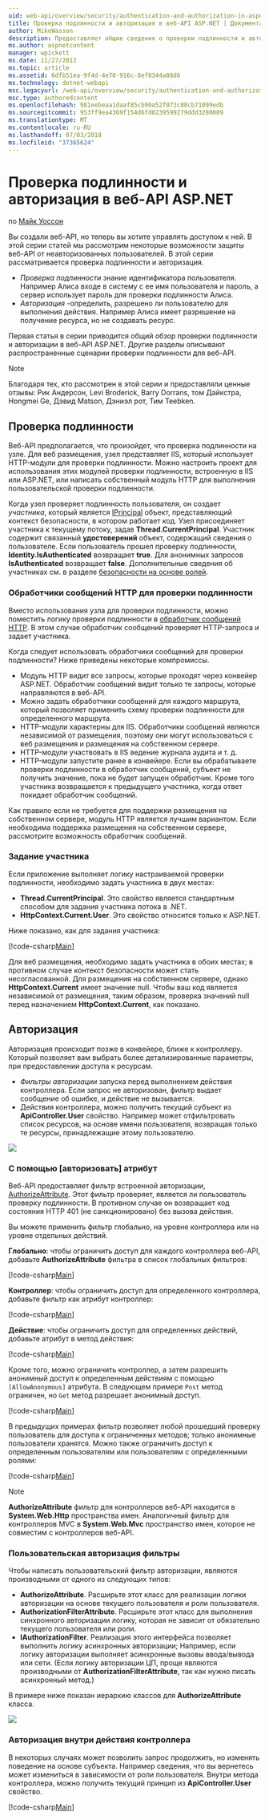 ```yaml
---
uid: web-api/overview/security/authentication-and-authorization-in-aspnet-web-api
title: Проверка подлинности и авторизация в веб-API ASP.NET | Документация Майкрософт
author: MikeWasson
description: Предоставляет общие сведения о проверки подлинности и авторизации в веб-API ASP.NET.
ms.author: aspnetcontent
manager: wpickett
ms.date: 11/27/2012
ms.topic: article
ms.assetid: 6dfb51ea-9f4d-4e70-916c-8ef8344a88d6
ms.technology: dotnet-webapi
msc.legacyurl: /web-api/overview/security/authentication-and-authorization-in-aspnet-web-api
msc.type: authoredcontent
ms.openlocfilehash: 981eebeaa1daaf85cb90a52f073c88cb71099edb
ms.sourcegitcommit: 953ff9ea4369f154d6fd0239599279ddd3280009
ms.translationtype: MT
ms.contentlocale: ru-RU
ms.lasthandoff: 07/03/2018
ms.locfileid: "37365624"
---
```

<a name="authentication-and-authorization-in-aspnet-web-api"></a>Проверка подлинности и авторизация в веб-API ASP.NET
====================
по [Майк Уоссон](https://github.com/MikeWasson)

Вы создали веб-API, но теперь вы хотите управлять доступом к ней. В этой серии статей мы рассмотрим некоторые возможности защиты веб-API от неавторизованных пользователей. В этой серии рассматривается проверка подлинности и авторизация.

- *Проверка подлинности* знание идентификатора пользователя. Например Алиса входе в систему с ее имя пользователя и пароль, а сервер использует пароль для проверки подлинности Алиса.
- *Авторизация* -определить, разрешено ли пользователю для выполнения действия. Например Алиса имеет разрешение на получение ресурса, но не создавать ресурс.

Первая статья в серии приводится общий обзор проверки подлинности и авторизации в веб-API ASP.NET. Другие разделы описывают распространенные сценарии проверки подлинности для веб-API.

> [!NOTE]
> Благодаря тех, кто рассмотрен в этой серии и предоставляли ценные отзывы: Рик Андерсон, Levi Broderick, Barry Dorrans, том Дайкстра, Hongmei Ge, Дэвид Matson, Дэниэл рот, Тим Teebken.


## <a name="authentication"></a>Проверка подлинности

Веб-API предполагается, что произойдет, что проверка подлинности на узле. Для веб размещения, узел представляет IIS, который использует HTTP-модули для проверки подлинности. Можно настроить проект для использования этих модулей проверки подлинности, встроенную в IIS или ASP.NET, или написать собственный модуль HTTP для выполнения пользовательской проверки подлинности.

Когда узел проверяет подлинность пользователя, он создает *участника*, который является [IPrincipal](https://msdn.microsoft.com/library/System.Security.Principal.IPrincipal.aspx) объект, представляющий контекст безопасности, в котором работает код. Узел присоединяет участника к текущему потоку, задав **Thread.CurrentPrincipal**. Участник содержит связанный **удостоверений** объект, содержащий сведения о пользователе. Если пользователь прошел проверку подлинности, **Identity.IsAuthenticated** возвращает **true**. Для анонимных запросов **IsAuthenticated** возвращает **false**. Дополнительные сведения об участниках см. в разделе [безопасности на основе ролей](https://msdn.microsoft.com/library/shz8h065.aspx).

### <a name="http-message-handlers-for-authentication"></a>Обработчики сообщений HTTP для проверки подлинности

Вместо использования узла для проверки подлинности, можно поместить логику проверки подлинности в [обработчик сообщений HTTP](../advanced/http-message-handlers.md). В этом случае обработчик сообщений проверяет HTTP-запроса и задает участника.

Когда следует использовать обработчики сообщений для проверки подлинности? Ниже приведены некоторые компромиссы.

- Модуль HTTP видит все запросы, которые проходят через конвейер ASP.NET. Обработчик сообщений видит только те запросы, которые направляются в веб-API.
- Можно задать обработчики сообщений для каждого маршрута, который позволяет применить схему проверки подлинности для определенного маршрута.
- HTTP-модули характерны для IIS. Обработчики сообщений являются независимой от размещения, поэтому они могут использоваться с веб размещения и размещения на собственном сервере.
- HTTP-модули участвовать в IIS ведение журнала аудита и т. д.
- HTTP-модули запустите ранее в конвейере. Если вы обрабатываете проверки подлинности в обработчик сообщений, субъект не получить значение, пока не будет запущен обработчик. Кроме того участника возвращается к предыдущего участника, когда ответ покидает обработчик сообщений.

Как правило если не требуется для поддержки размещения на собственном сервере, модуль HTTP является лучшим вариантом. Если необходима поддержка размещения на собственном сервере, рассмотрите возможность обработчик сообщений.

### <a name="setting-the-principal"></a>Задание участника

Если приложение выполняет логику настраиваемой проверки подлинности, необходимо задать участника в двух местах:

- **Thread.CurrentPrincipal**. Это свойство является стандартным способом для задания участника потока в .NET.
- **HttpContext.Current.User**. Это свойство относится только к ASP.NET.

Ниже показано, как для задания участника:

[!code-csharp[Main](authentication-and-authorization-in-aspnet-web-api/samples/sample1.cs)]

Для веб размещения, необходимо задать участника в обоих местах; в противном случае контекст безопасности может стать несогласованной. Для размещения на собственном сервере, однако **HttpContext.Current** имеет значение null. Чтобы ваш код является независимой от размещения, таким образом, проверка значений null перед назначением **HttpContext.Current**, как показано.

## <a name="authorization"></a>Авторизация

Авторизация происходит позже в конвейере, ближе к контроллеру. Который позволяет вам выбрать более детализированные параметры, при предоставлении доступа к ресурсам.

- *Фильтры авторизации* запуска перед выполнением действия контроллера. Если запрос не авторизован, фильтр выдает сообщение об ошибке, и действие не вызывается.
- Действия контроллера, можно получить текущий субъект из **ApiController.User** свойство. Например может отфильтровать список ресурсов, на основе имени пользователя, возвращая только те ресурсы, принадлежащие этому пользователю.

![](authentication-and-authorization-in-aspnet-web-api/_static/image1.png)

<a id="auth3"></a>
### <a name="using-the-authorize-attribute"></a>С помощью [авторизовать] атрибут

Веб-API предоставляет фильтр встроенной авторизации, [AuthorizeAttribute](https://msdn.microsoft.com/library/system.web.http.authorizeattribute.aspx). Этот фильтр проверяет, является ли пользователь проверку подлинности. В противном случае он возвращает код состояния HTTP 401 (не санкционировано) без вызова действия.

Вы можете применить фильтр глобально, на уровне контроллера или на уровне отдельных действий.

**Глобально**: чтобы ограничить доступ для каждого контроллера веб-API, добавьте **AuthorizeAttribute** фильтра в список глобальных фильтров:

[!code-csharp[Main](authentication-and-authorization-in-aspnet-web-api/samples/sample2.cs)]

**Контроллер**: чтобы ограничить доступ для определенного контроллера, добавьте фильтр как атрибут контроллер:

[!code-csharp[Main](authentication-and-authorization-in-aspnet-web-api/samples/sample3.cs)]

**Действие**: чтобы ограничить доступ для определенных действий, добавьте атрибут в метод действия:

[!code-csharp[Main](authentication-and-authorization-in-aspnet-web-api/samples/sample4.cs)]

Кроме того, можно ограничить контроллер, а затем разрешить анонимный доступ к определенным действиям с помощью `[AllowAnonymous]` атрибута. В следующем примере `Post` метод ограничен, но `Get` метод разрешает анонимный доступ.

[!code-csharp[Main](authentication-and-authorization-in-aspnet-web-api/samples/sample5.cs)]

В предыдущих примерах фильтр позволяет любой прошедший проверку пользователь для доступа к ограниченных методов; только анонимные пользователи хранятся. Можно также ограничить доступ к определенным пользователям или пользователям с определенными ролями:

[!code-csharp[Main](authentication-and-authorization-in-aspnet-web-api/samples/sample6.cs)]

> [!NOTE]
> **AuthorizeAttribute** фильтр для контроллеров веб-API находится в **System.Web.Http** пространства имен. Аналогичный фильтр для контроллеров MVC в **System.Web.Mvc** пространство имен, которое не совместим с контроллеров веб-API.


### <a name="custom-authorization-filters"></a>Пользовательская авторизация фильтры

Чтобы написать пользовательский фильтр авторизации, являются производными от одного из следующих типов:

- **AuthorizeAttribute**. Расширьте этот класс для реализации логики авторизации на основе текущего пользователя и роли пользователя.
- **AuthorizationFilterAttribute**. Расширьте этот класс для выполнения синхронного авторизации логику, которая не зависит от обязательно текущего пользователя или роли.
- **IAuthorizationFilter**. Реализация этого интерфейса позволяет выполнить логику асинхронных авторизации; Например, если логику авторизации выполняет асинхронные вызовы ввода/вывода или сети. (Если логику авторизации ЦП, проще являются производными от **AuthorizationFilterAttribute**, так как нужно писать асинхронный метод.)

В примере ниже показан иерархию классов для **AuthorizeAttribute** класса.

![](authentication-and-authorization-in-aspnet-web-api/_static/image2.png)

### <a name="authorization-inside-a-controller-action"></a>Авторизация внутри действия контроллера

В некоторых случаях может позволить запрос продолжить, но изменять поведение на основе субъекта. Например сведения, что вы вернетесь может измениться в зависимости от роли пользователя. Внутри метода контроллера, можно получить текущий принцип из **ApiController.User** свойство.

[!code-csharp[Main](authentication-and-authorization-in-aspnet-web-api/samples/sample7.cs)]
